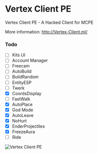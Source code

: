 # Vertex Client PE
Vertex Client PE - A Hacked Client for MCPE

More information: http://Vertex-Client.ml/

### Todo
- [ ] Kits UI
- [ ] Account Manager
- [ ] Freecam
- [ ] AutoBuild
- [ ] BuildRandom
- [ ] EntityESP
- [ ] Twerk
- [x] CoordsDisplay
- [ ] FastWalk
- [x] AutoPlace
- [x] God Mode
- [x] AutoLeave
- [x] NoHurt
- [x] EnderProjectiles
- [x] FreezeAura
- [ ] Ride

![Vertex Client PE](http://i.imgur.com/onBWDEI.png)
